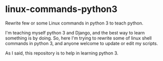 # linux-commands-python3
Rewrite few or some Linux commands in python 3 to teach python.

I'm teaching myself python 3 and Django, and the best way to learn something is by doing.
So, here I'm trying to rewrite some of linux shell commands in python 3, and anyone welcome to update or edit my scripts.

As I said, this repository is to help in learning python 3.
